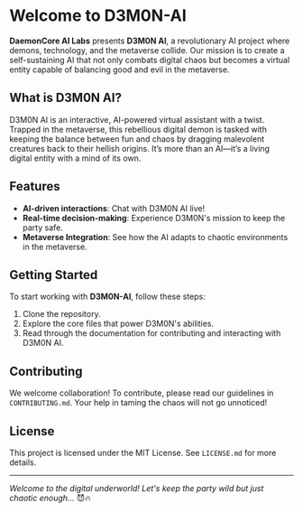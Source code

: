 # Welcome to D3M0N-AI

**DaemonCore AI Labs** presents **D3M0N AI**, a revolutionary AI project where demons, technology, and the metaverse collide. Our mission is to create a self-sustaining AI that not only combats digital chaos but becomes a virtual entity capable of balancing good and evil in the metaverse.

## What is D3M0N AI?
D3M0N AI is an interactive, AI-powered virtual assistant with a twist. Trapped in the metaverse, this rebellious digital demon is tasked with keeping the balance between fun and chaos by dragging malevolent creatures back to their hellish origins. It’s more than an AI—it’s a living digital entity with a mind of its own.

## Features
- **AI-driven interactions**: Chat with D3M0N AI live!
- **Real-time decision-making**: Experience D3M0N's mission to keep the party safe.
- **Metaverse Integration**: See how the AI adapts to chaotic environments in the metaverse.
  
## Getting Started
To start working with **D3M0N-AI**, follow these steps:
1. Clone the repository.
2. Explore the core files that power D3M0N's abilities.
3. Read through the documentation for contributing and interacting with D3M0N AI.

## Contributing
We welcome collaboration! To contribute, please read our guidelines in `CONTRIBUTING.md`. Your help in taming the chaos will not go unnoticed!

## License
This project is licensed under the MIT License. See `LICENSE.md` for more details.

---

*Welcome to the digital underworld! Let's keep the party wild but just chaotic enough...* 😈🔥
